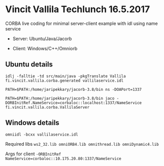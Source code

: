 Vincit Vallila Techlunch 16.5.2017
==================================

CORBA live coding for minimal server-client example with idl using name service

  * Server: Ubuntu/Java/Jacorb

  * Client: Windows/C++/Omniorb


Ubuntu details
--------------

```idlj -falltie -td src/main/java -pkgTranslate Vallila fi.vincit.vallila.corba.generated vallilaservice.idl```

```PATH=$PATH:/home/jaripekkary/jacorb-3.8/bin ns -DOAPort=1337```

```PATH=$PATH:/home/jaripekkary/jacorb-3.8/bin jaco -DORBInitRef.NameService=corbaloc::localhost:1337/NameService fi.vincit.vallila.corba.VallilaServer```


Windows details
---------------

```omniidl -bcxx vallilaservice.idl```

Required libs `ws2_32.lib omniORB4.lib omnithread.lib omniDynamic4.lib`

Args for client `-ORBInitRef NameService=corbaloc::10.175.20.80:1337/NameService`

